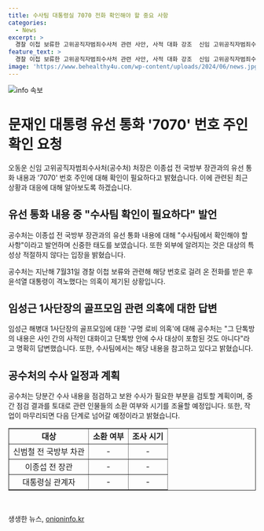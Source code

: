 ```yaml
---
title: 수사팀 대통령실 7070 전화 확인해야 할 중요 사항
categories:
  - News
excerpt: >
  경찰 이첩 보류한 고위공직자범죄수사처 관련 사안, 사적 대화 강조  신임 고위공직자범죄수사처(공수처) 처장인 오동운은 경찰에 이첩된 사안을 보류하며 전화 상대방의 확인을 수사팀에 맡겼다. 또한 구명로비 의혹과 관련한 골프 모임 내용은 사적 대화라고 강조했다. 앞으로는 수사 내용을 검토하고 보완 수사를 진행할 예정으로, 중간 점검 결과에 따라 관련자들의 소환 여부와 시기를 조율할 계획이다.
feature_text: >
  경찰 이첩 보류한 고위공직자범죄수사처 관련 사안, 사적 대화 강조  신임 고위공직자범죄수사처(공수처) 처장인 오동운은 경찰에 이첩된 사안을 보류하며 전화 상대방의 확인을 수사팀에 맡겼다. 또한 구명로비 의혹과 관련한 골프 모임 내용은 사적 대화라고 강조했다. 앞으로는 수사 내용을 검토하고 보완 수사를 진행할 예정으로, 중간 점검 결과에 따라 관련자들의 소환 여부와 시기를 조율할 계획이다.
image: 'https://www.behealthy4u.com/wp-content/uploads/2024/06/news.jpg'
---
```


<p><img src="https://www.behealthy4u.com/wp-content/uploads/2024/06/news.jpg" alt="info 속보" /></p>

<h1 data-ke-size="size24">문재인 대통령 유선 통화 '7070' 번호 주인 확인 요청</h1>

<p data-ke-size="size16">오동운 신임 고위공직자범죄수사처(공수처) 처장은 이종섭 전 국방부 장관과의 유선 통화 내용과 '7070' 번호 주인에 대해 확인이 필요하다고 밝혔습니다. 이에 관련된 최근 상황과 대응에 대해 알아보도록 하겠습니다.</p>

<h2 data-ke-size="size24">유선 통화 내용 중 "수사팀 확인이 필요하다" 발언</h2>

<p data-ke-size="size16">공수처는 이종섭 전 국방부 장관과의 유선 통화 내용에 대해 "수사팀에서 확인해야 할 사항"이라고 발언하며 신중한 태도를 보였습니다. 또한 외부에 알려지는 것은 대상의 특성상 적절하지 않다는 입장을 밝혔습니다.</p>

<p data-ke-size="size16">공수처는 지난해 7월31일 경찰 이첩 보류와 관련해 해당 번호로 걸려 온 전화를 받은 후 윤석열 대통령이 격노했다는 의혹이 제기된 상황입니다.</p>

<h2 data-ke-size="size24">임성근 1사단장의 골프모임 관련 의혹에 대한 답변</h2>

<p data-ke-size="size16">임성근 해병대 1사단장의 골프모임에 대한 '구명 로비 의혹'에 대해 공수처는 "그 단톡방의 내용은 사인 간의 사적인 대화이고 단톡방 안에 수사 대상이 포함된 것도 아니다"라고 명확히 답변했습니다. 또한, 수사팀에서는 해당 내용을 참고하고 있다고 밝혔습니다.</p>

<h2 data-ke-size="size24">공수처의 수사 일정과 계획</h2>

<p data-ke-size="size16">공수처는 당분간 수사 내용을 점검하고 보완 수사가 필요한 부분을 검토할 계획이며, 중간 점검 결과를 토대로 관련 인물들의 소환 여부와 시기를 조율할 예정입니다. 또한, 작업이 마무리되면 다음 단계로 넘어갈 예정이라고 밝혔습니다.</p>

<table style="width: 100%;" border="1">
<tbody>
<tr>
<td style="text-align: center; height: 17px;"><b>대상</b></td>
<td style="text-align: center; height: 17px;"><b>소환 여부</b></td>
<td style="text-align: center; height: 17px;"><b>조사 시기</b></td>
</tr>
<tr>
<td style="text-align: center; height: 17px;">신범철 전 국방부 차관</td>
<td style="text-align: center; height: 17px;">-</td>
<td style="text-align: center; height: 17px;">-</td>
</tr>
<tr>
<td style="text-align: center; height: 17px;">이종섭 전 장관</td>
<td style="text-align: center; height: 17px;">-</td>
<td style="text-align: center; height: 17px;">-</td>
</tr>
<tr>
<td style="text-align: center; height: 17px;">대통령실 관계자</td>
<td style="text-align: center; height: 17px;">-</td>
<td style="text-align: center; height: 17px;">-</td>
</tr>
</tbody>
</table>

<p data-ke-size="size16">&nbsp;</p>
생생한 뉴스, <a href="https://onioninfo.kr" rel="dofollow">onioninfo.kr</a>


